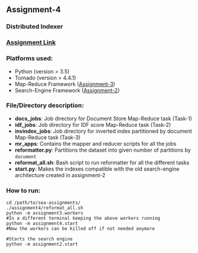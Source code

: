 ## Assignment-4
### Distributed Indexer

### [Assignment Link](http://cs.nyu.edu/courses/spring17/CSCI-GA.3033-006/assignment4.html)

### Platforms used:
* Python (version > 3.5)
* Tornado (version > 4.4.1)
* Map-Reduce Framework ([Assignment-3](../assignment3/README.md))
* Search-Engine Framework ([Assignment-2](../assignment2/README.md))

### File/Directory description:
* **docs\_jobs**: Job directory for Document Store Map-Reduce task (Task-1)
* **idf\_jobs**: Job directory for IDF score Map-Reduce task (Task-2)
* **invindex\_jobs**: Job directory for inverted index partitioned by document Map-Reduce task (Task-3)
* **mr\_apps**: Contains the mapper and reducer scripts for all the jobs
* **reformatter.py**: Partitions the dataset into given number of partitions by `document`
* **reformat\_all.sh**: Bash script to run reformatter for all the different tasks
* **start.py**: Makes the indexes compatible with the old search-engine architecture created in assignment-2

### How to run:
~~~~
cd /path/to/sea-assignments/
./assignment4/reformat_all.sh
python -m assignment3.workers
#In a different terminal keeping the above workers running
python -m assignment4.start
#Now the workers can be killed off if not needed anymore

#Starts the search engine
python -m assignment2.start
~~~~
